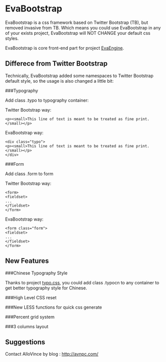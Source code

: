 EvaBootstrap
============

EvaBootstrap is a css framework based on Twitter Bootstrap (TB), but removed invasive from TB. Which means you could use EvaBootstrap in any of your exists project, EvaBootstrap will NOT CHANGE your default css styles.

EvaBootstrap is core front-end part for project [EvaEngine](https://github.com/AlloVince/eva-engine).

Differece from Twitter Bootstrap
--------------------------------

Technically, EvaBootstrap added some namespaces to Twitter Bootstrap default style, so the usage is also changed a little bit:

###Typography


Add class .typo to typography container:


Twitter Bootstrap way:

    <p><small>This line of text is meant to be treated as fine print.</small></p>

EvaBootstrap way:

    <div class="typo">
    <p><small>This line of text is meant to be treated as fine print.</small></p>
    </div>

###Form

Add class .form to form

Twitter Bootstrap way:

    <form>
    <fieldset>
    ...
    </fieldset>
    </form>

EvaBootstrap way:

    <form class="form">
    <fieldset>
    ...
    </fieldset>
    </form>

New Features
-----------

###Chinese Typography Style

Thanks to project [typo.css](https://github.com/sofish/typo.css), you could add class .typocn to any container to get better typography style for Chinese.

###High Level CSS reset

###New LESS functions for quick css generate

###Percent grid system

###3 columns layout


Suggestions
--------------

Contact AlloVince by blog : http://avnpc.com/
